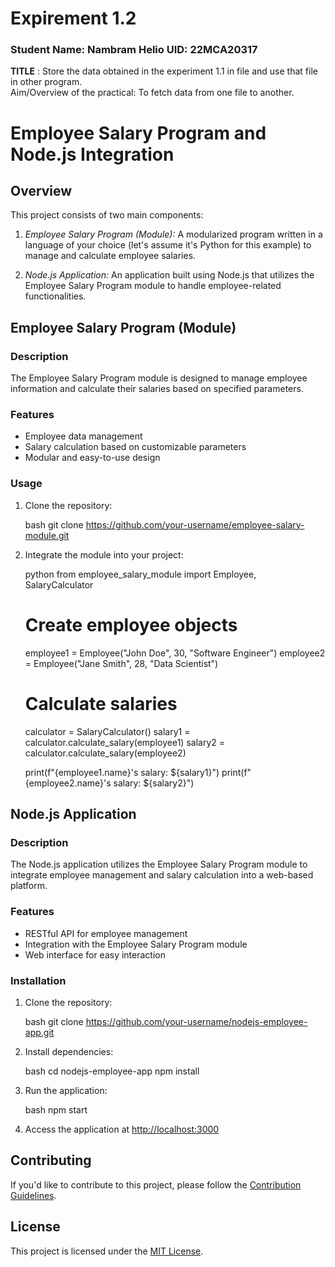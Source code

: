 # Expirement 1.2
### Student Name: Nambram Helio 	 	           UID: 22MCA20317 

 **TITLE** : Store the data obtained in the experiment 1.1 in file and use that file in other program. <br>
Aim/Overview of the practical:  To fetch data from one file to another. 

# Employee Salary Program and Node.js Integration

## Overview

This project consists of two main components:

1. *Employee Salary Program (Module):* A modularized program written in a language of your choice (let's assume it's Python for this example) to manage and calculate employee salaries.

2. *Node.js Application:* An application built using Node.js that utilizes the Employee Salary Program module to handle employee-related functionalities.

## Employee Salary Program (Module)

### Description

The Employee Salary Program module is designed to manage employee information and calculate their salaries based on specified parameters.

### Features

- Employee data management
- Salary calculation based on customizable parameters
- Modular and easy-to-use design

### Usage

1. Clone the repository:

    bash
    git clone https://github.com/your-username/employee-salary-module.git
    

2. Integrate the module into your project:

    python
    from employee_salary_module import Employee, SalaryCalculator

    # Create employee objects
    employee1 = Employee("John Doe", 30, "Software Engineer")
    employee2 = Employee("Jane Smith", 28, "Data Scientist")

    # Calculate salaries
    calculator = SalaryCalculator()
    salary1 = calculator.calculate_salary(employee1)
    salary2 = calculator.calculate_salary(employee2)

    print(f"{employee1.name}'s salary: ${salary1}")
    print(f"{employee2.name}'s salary: ${salary2}")
    

## Node.js Application

### Description

The Node.js application utilizes the Employee Salary Program module to integrate employee management and salary calculation into a web-based platform.

### Features

- RESTful API for employee management
- Integration with the Employee Salary Program module
- Web interface for easy interaction

### Installation

1. Clone the repository:

    bash
    git clone https://github.com/your-username/nodejs-employee-app.git
    

2. Install dependencies:

    bash
    cd nodejs-employee-app
    npm install
    

3. Run the application:

    bash
    npm start
    

4. Access the application at [http://localhost:3000](http://localhost:3000)

## Contributing

If you'd like to contribute to this project, please follow the [Contribution Guidelines](CONTRIBUTING.md).

## License

This project is licensed under the [MIT License](LICENSE).
